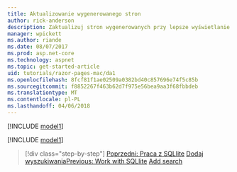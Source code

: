 ```yaml
---
title: Aktualizowanie wygenerowanego stron
author: rick-anderson
description: Zaktualizuj stron wygenerowanych przy lepsze wyświetlanie.
manager: wpickett
ms.author: riande
ms.date: 08/07/2017
ms.prod: asp.net-core
ms.technology: aspnet
ms.topic: get-started-article
uid: tutorials/razor-pages-mac/da1
ms.openlocfilehash: 8fcf81f1ae02509a0382bd40c857696e74f5c85b
ms.sourcegitcommit: f8852267f463b62d7f975e56bea9aa3f68fbbdeb
ms.translationtype: MT
ms.contentlocale: pl-PL
ms.lasthandoff: 04/06/2018
---
```

[!INCLUDE [model1](../../includes/RP/da1.md)]

[!INCLUDE [model1](../../includes/RP/da2.md)]

> [!div class="step-by-step"]
> <span data-ttu-id="1479b-103">[Poprzedni: Praca z SQLlite](xref:tutorials/razor-pages-mac/sql)
> [Dodaj wyszukiwania](xref:tutorials/razor-pages-mac/search)</span><span class="sxs-lookup"><span data-stu-id="1479b-103">[Previous: Work with SQLlite](xref:tutorials/razor-pages-mac/sql)
[Add search](xref:tutorials/razor-pages-mac/search)</span></span>
